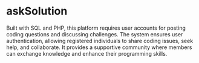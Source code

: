 # askSolution
Built with SQL and PHP, this platform requires user accounts for posting coding questions and discussing challenges. The system ensures user authentication, allowing registered individuals to share coding issues, seek help, and collaborate. It provides a supportive community where members can exchange knowledge and enhance their programming skills.
